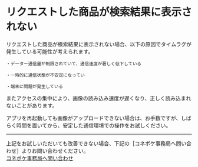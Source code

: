 # リクエストした商品が検索結果に表示されない

リクエストした商品が検索結果に表示されない場合、以下の原因でタイムラグが発生している可能性が考えられます。

    ・データー通信量が制限されていて、通信速度が著しく低下している

    ・一時的に通信状態が不安定になってい  

    ・端末に問題が発生している

またアクセスの集中により、画像の読み込み速度が遅くなり、正しく読み込まれないことがあります。

アプリを再起動しても画像がアップロードできない場合は、お手数ですが、しばらく時間を置いてから、安定した通信環境での操作をお試しください。

---

上記をお試しいただいても改善できない場合、下記の［コネポケ事務局へ問い合わせ］よりお問い合わせください。  
[コネポケ事務局へ問い合わせ](mailto:support@conepoke.com)
